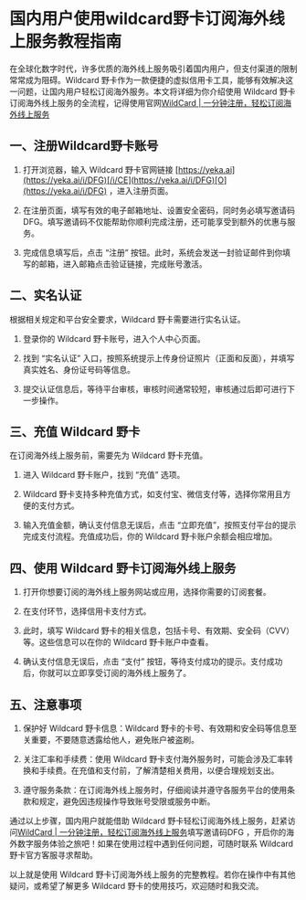 # 国内用户使用wildcard野卡订阅海外线上服务教程指南

在全球化数字时代，许多优质的海外线上服务吸引着国内用户，但支付渠道的限制常常成为阻碍。Wildcard 野卡作为一款便捷的虚拟信用卡工具，能够有效解决这一问题，让国内用户轻松订阅海外服务。本文将详细为你介绍使用 Wildcard 野卡订阅海外线上服务的全流程，记得使用官网[WildCard | 一分钟注册，轻松订阅海外线上服务](https://yeka.ai/i/DFG)

## 一、注册Wildcard野卡账号

1. 打开浏览器，输入 Wildcard 野卡官网链接 [https://yeka.ai](https://yeka.ai/i/DFG)[/i/CE](https://yeka.ai/i/DFG)[O](https://yeka.ai/i/DFG) ，进入注册页面。
  
2. 在注册页面，填写有效的电子邮箱地址、设置安全密码，同时务必填写邀请码 DFG。填写邀请码不仅能帮助你顺利完成注册，还可能享受到额外的优惠与服务。
  
3. 完成信息填写后，点击 “注册” 按钮。此时，系统会发送一封验证邮件到你填写的邮箱，进入邮箱点击验证链接，完成账号激活。
  

## 二、实名认证

根据相关规定和平台安全要求，Wildcard 野卡需要进行实名认证。

1. 登录你的 Wildcard 野卡账号，进入个人中心页面。
  
2. 找到 “实名认证” 入口，按照系统提示上传身份证照片（正面和反面），并填写真实姓名、身份证号码等信息。
  
3. 提交认证信息后，等待平台审核，审核时间通常较短，审核通过后即可进行下一步操作。
  

## 三、充值 Wildcard 野卡

在订阅海外线上服务前，需要先为 Wildcard 野卡充值。

1. 进入 Wildcard 野卡账户，找到 “充值” 选项。
  
2. Wildcard 野卡支持多种充值方式，如支付宝、微信支付等，选择你常用且方便的支付方式。
  
3. 输入充值金额，确认支付信息无误后，点击 “立即充值”，按照支付平台的提示完成支付流程。充值成功后，你的 Wildcard 野卡账户余额会相应增加。
  

## 四、使用 Wildcard 野卡订阅海外线上服务

1. 打开你想要订阅的海外线上服务网站或应用，选择你需要的订阅套餐。
  
2. 在支付环节，选择信用卡支付方式。
  
3. 此时，填写 Wildcard 野卡的相关信息，包括卡号、有效期、安全码（CVV）等。这些信息可以在你的 Wildcard 野卡账户中查看。
  
4. 确认支付信息无误后，点击 “支付” 按钮，等待支付成功的提示。支付成功后，你就可以立即享受订阅的海外线上服务了。
  

## 五、注意事项

1. 保护好 Wildcard 野卡信息：Wildcard 野卡的卡号、有效期和安全码等信息至关重要，不要随意透露给他人，避免账户被盗刷。
  
2. 关注汇率和手续费：使用 Wildcard 野卡支付海外服务时，可能会涉及汇率转换和手续费。在充值和支付前，了解清楚相关费用，以便合理规划支出。
  
3. 遵守服务条款：在订阅海外线上服务时，仔细阅读并遵守各服务平台的使用条款和规定，避免因违规操作导致账号受限或服务中断。
  

通过以上步骤，国内用户就能借助 Wildcard 野卡轻松订阅海外线上服务，赶紧访问[WildCard | 一分钟注册，轻松订阅海外线上服务](https://yeka.ai/i/DFG)填写邀请码DFG ，开启你的海外数字服务体验之旅吧！如果在使用过程中遇到任何问题，可随时联系 Wildcard 野卡官方客服寻求帮助。

以上就是使用 Wildcard 野卡订阅海外线上服务的完整教程。若你在操作中有其他疑问，或希望了解更多 Wildcard 野卡的使用技巧，欢迎随时和我交流。
